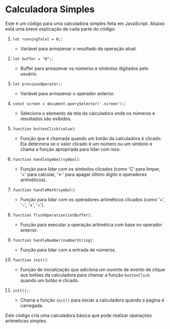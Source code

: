 # Calculadora Simples

Este é um código para uma calculadora simples feita em JavaScript. Abaixo está uma breve explicação de cada parte do código:

1. `let runningTotal = 0;`:
    - Variável para armazenar o resultado da operação atual.

2. `let buffer = "0";`:
    - Buffer para armazenar os números e símbolos digitados pelo usuário.

3. `let previousOperator;`:
    - Variável para armazenar o operador anterior.

4. `const screen = document.querySelector('.screen');`:
    - Seleciona o elemento da tela da calculadora onde os números e resultados são exibidos.

5. `function buttonClick(value)`:
    - Função que é chamada quando um botão da calculadora é clicado. Ela determina se o valor clicado é um número ou um símbolo e chama a função apropriada para lidar com isso.

6. `function handleSymbol(symbol)`:
    - Função para lidar com os símbolos clicados (como 'C' para limpar, '=' para calcular, '←' para apagar último dígito e operadores aritméticos).

7. `function handleMath(symbol)`:
    - Função para lidar com os operadores aritméticos clicados (como '+', '−', '×', '÷').

8. `function flushOperation(intBuffer)`:
    - Função para executar a operação aritmética com base no operador anterior.

9. `function handleNumber(numberString)`:
    - Função para lidar com a entrada de números.

10. `function init()`:
    - Função de inicialização que adiciona um ouvinte de evento de clique aos botões da calculadora para chamar a função `buttonClick` quando um botão é clicado.

11. `init();`:
    - Chama a função `init()` para iniciar a calculadora quando a página é carregada.

Este código cria uma calculadora básica que pode realizar operações aritméticas simples.


